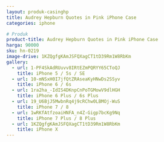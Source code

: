 ```yaml
---
layout: produk-casinghp
title: Audrey Hepburn Quotes in Pink iPhone Case
categories: iphone

# Produk
product-title: Audrey Hepburn Quotes in Pink iPhone Case
harga: 90000
sku: hn-0219
image-drive: 1KZQgfgKAmJSFQXagCT1tD39Rm1W8RbKm
gallery:
  - url: 1-PF4SkAdRUuvv8IRtEZmPQRYY65CToQJ
    title: iPhone 5 / 5s / SE
  - url: 10-mNSxH0I7jfQtZRAseaKyHNwDs2SSyv
    title: iPhone 6 / 6s
  - url: 1ra2ha_-IdIS4DKnpCnPoTGMowV9dlHGH
    title: iPhone 6 Plus / 6s Plus
  - url: 19_U6BjJ5MwbnRq4j9cRChw0LBMOj-WuS
    title: iPhone 7 / 8
  - url: 1wRKfAtfzoaiHNFA_n4Z-Gigp7bcKg9Nq
    title: iPhone 7 Plus / 8 Plus
  - url: 1KZQgfgKAmJSFQXagCT1tD39Rm1W8RbKm
    title: iPhone X
---
```

